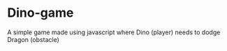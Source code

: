 # Dino-game
A simple game made using javascript where Dino (player) needs to dodge Dragon (obstacle)
